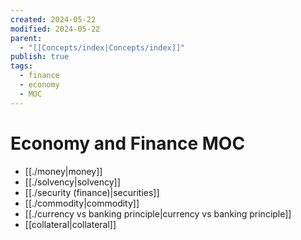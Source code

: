 ```yaml
---
created: 2024-05-22
modified: 2024-05-22
parent:
  - "[[Concepts/index|Concepts/index]]"
publish: true
tags:
  - finance
  - economy
  - MOC
---
```


# Economy and Finance MOC
- [[./money|money]]
- [[./solvency|solvency]]
- [[./security (finance)|securities]]
- [[./commodity|commodity]]
- [[./currency vs banking principle|currency vs banking principle]]
- [[collateral|collateral]]